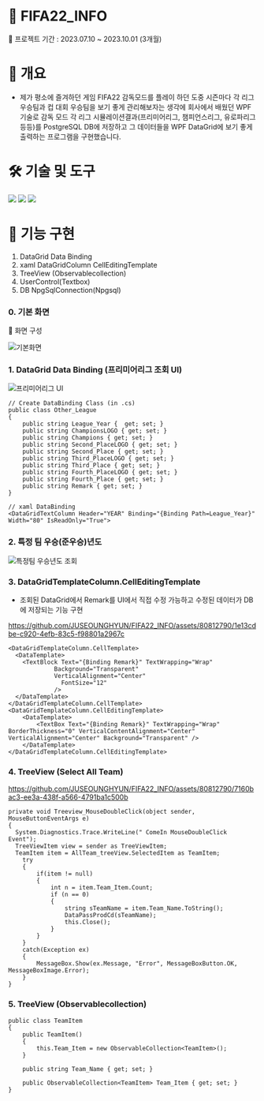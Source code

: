 # 📛 FIFA22_INFO

📍 프로젝트 기간 : 2023.07.10 ~ 2023.10.01 (3개월)


# 📌 개요
- 제가 평소에 즐겨하던 게임 FIFA22 감독모드를 플레이 하던 도중 시즌마다 각 리그 우승팀과 컵 대회 우승팀을 보기 좋게 관리해보자는 생각에 회사에서 배웠던 WPF기술로 감독 모드 각 리그 시뮬레이션결과(프리미어리그, 챔피언스리그, 유로파리그 등등)를 PostgreSQL DB에 저장하고 그 데이터들을 WPF DataGrid에 보기 좋게 출력하는 프로그램을 구현했습니다.

# 🛠️ 기술 및 도구
<img src="https://img.shields.io/badge/C Sharp-239120?style=flat-square&logo=C Sharp&logoColor=white"/> <img src="https://img.shields.io/badge/PostgreSQL-4169E1?style=flat-square&logo=PostgreSQL&logoColor=white"/> <img src="https://img.shields.io/badge/WPF-40AEF0?style=flat-square&logo=WPF&logoColor=white"/>

# 🎏 기능 구현
1. DataGrid Data Binding
2. xaml DataGridColumn CellEditingTemplate
3. TreeView (Observablecollection) 
4. UserControl(Textbox)
5. DB NpgSqlConnection(Npgsql)

### 0. 기본 화면
📍 화면 구성

![기본화면](https://github.com/JUSEOUNGHYUN/FIFA22_INFO/assets/80812790/47a70c2c-c0cb-414d-aedb-6b2abf5c853a)


### 1. DataGrid Data Binding (프리미어리그 조회 UI)
![프리미어리그 UI](https://github.com/JUSEOUNGHYUN/FIFA22_INFO/assets/80812790/a8a846d9-69e4-43ae-855e-ce95c09c5fb8)

    // Create DataBinding Class (in .cs)
    public class Other_League
    {
        public string League_Year {  get; set; }
        public string ChampionsLOGO { get; set; }
        public string Champions { get; set; }
        public string Second_PlaceLOGO { get; set; }
        public string Second_Place { get; set; }
        public string Third_PlaceLOGO { get; set; }
        public string Third_Place { get; set; }
        public string Fourth_PlaceLOGO { get; set; }
        public string Fourth_Place { get; set; }
        public string Remark { get; set; }
    }

    // xaml DataBinding
    <DataGridTextColumn Header="YEAR" Binding="{Binding Path=League_Year}" Width="80" IsReadOnly="True">

### 2. 특정 팀 우승(준우승)년도 
![특정팀 우승년도 조회](https://github.com/JUSEOUNGHYUN/FIFA22_INFO/assets/80812790/02eab86d-eca1-43cb-836c-df469caf8d61)

### 3. DataGridTemplateColumn.CellEditingTemplate
- 조회된 DataGrid에서 Remark를 UI에서 직접 수정 가능하고 수정된 데이터가 DB에 저장되는 기능 구현

https://github.com/JUSEOUNGHYUN/FIFA22_INFO/assets/80812790/1e13cdbe-c920-4efb-83c5-f98801a2967c

    <DataGridTemplateColumn.CellTemplate>
      <DataTemplate>
        <TextBlock Text="{Binding Remark}" TextWrapping="Wrap" 
                 Background="Transparent" 
                 VerticalAlignment="Center"                                                                                           
                   FontSize="12"
                 />
      </DataTemplate>
    </DataGridTemplateColumn.CellTemplate>
    <DataGridTemplateColumn.CellEditingTemplate>
        <DataTemplate>
            <TextBox Text="{Binding Remark}" TextWrapping="Wrap" BorderThickness="0" VerticalContentAlignment="Center" VerticalAlignment="Center" Background="Transparent" />
        </DataTemplate>
    </DataGridTemplateColumn.CellEditingTemplate>

### 4. TreeView (Select All Team)
https://github.com/JUSEOUNGHYUN/FIFA22_INFO/assets/80812790/7160bac3-ee3a-438f-a566-4791ba1c500b

    private void Treeview_MouseDoubleClick(object sender, MouseButtonEventArgs e)
    {
      System.Diagnostics.Trace.WriteLine(" ComeIn MouseDoubleClick Event");
      TreeViewItem view = sender as TreeViewItem;
      TeamItem item = AllTeam_treeView.SelectedItem as TeamItem;
        try
        {
            if(item != null)
            {
                int n = item.Team_Item.Count;
                if (n == 0)
                {
                    string sTeamName = item.Team_Name.ToString();
                    DataPassProdCd(sTeamName);
                    this.Close();
                }
            }
        }
        catch(Exception ex)
        {
            MessageBox.Show(ex.Message, "Error", MessageBoxButton.OK, MessageBoxImage.Error);
        }
    }

### 5. TreeView (Observablecollection)
    public class TeamItem
    {
        public TeamItem()
        {
            this.Team_Item = new ObservableCollection<TeamItem>();
        }

        public string Team_Name { get; set; }

        public ObservableCollection<TeamItem> Team_Item { get; set; }
    }
